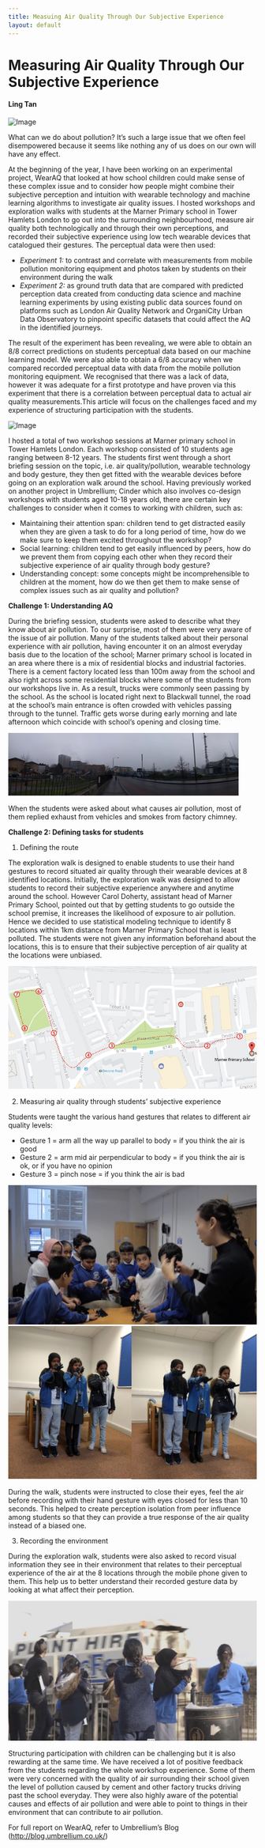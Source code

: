 ```yaml
---
title: Measuing Air Quality Through Our Subjective Experience
layout: default
---
```


# Measuring Air Quality Through Our Subjective Experience 

#### Ling Tan

![Image](Images/09_MAQ_Image1.jpg)

What can we do about pollution? It’s such a large issue that we often feel disempowered because it seems like nothing any of us does on our own will have any effect. 

At the beginning of the year, I have been working on an experimental project, WearAQ that looked at how school children could make sense of these complex issue and to consider how people might combine their subjective perception and intuition with wearable technology and machine learning algorithms to investigate air quality issues. I hosted workshops and exploration walks with students at the Marner Primary school in Tower Hamlets London to go out into the surrounding neighbourhood, measure air quality both technologically and through their own perceptions, and recorded their subjective experience using low tech wearable devices that catalogued their gestures. The perceptual data were then used:

+ *Experiment 1:* to contrast and correlate with measurements from mobile pollution monitoring equipment and photos taken by students on their environment during the walk
+ *Experiment 2:* as ground truth data that are compared with predicted perception data created from conducting data science and machine learning experiments by using existing public data sources found on platforms such as London Air Quality Network and OrganiCity Urban Data Observatory to pinpoint specific datasets that could affect the AQ in the identified journeys.

The result of the experiment has been revealing, we were able to obtain an 8/8 correct predictions on students perceptual data based on our machine learning model. We were also able to obtain a 6/8 accuracy when we compared recorded perceptual data with data from the mobile pollution monitoring equipment. We recognised that there was a lack of data, however it was adequate for a first prototype and have proven via this experiment that there is a correlation between perceptual data to actual air quality measurements.This article will focus on the challenges faced and my experience of structuring participation with the students.

![Image](Images/09_MAQ_Image5.jpg)

I hosted a total of two workshop sessions at Marner primary school in Tower Hamlets London. Each workshop consisted of 10 students age ranging between 8-12 years. The students first went through a short briefing session on the topic, i.e. air quality/pollution, wearable technology and body gesture, they then get fitted with the wearable devices before going on an exploration walk around the school.
Having previously worked on another project in Umbrellium; Cinder which also involves co-design workshops with students aged 10-18 years old, there are certain key challenges to consider when it comes to working with children, such as:
+ Maintaining their attention span: children tend to get distracted easily when they are given a task to do for a long period of time, how do we make sure to keep them excited throughout the workshop?
+ Social learning: children tend to get easily influenced by peers, how do we prevent them from copying each other when they record their subjective experience of air quality through body gesture? 
+ Understanding concept: some concepts might be incomprehensible to children at the moment, how do we then get them to make sense of complex issues such as air quality and pollution?

**Challenge 1: Understanding AQ**

During the briefing session, students were asked to describe what they know about air pollution. To our surprise, most of them were very aware of the issue of air pollution. Many of the students talked about their personal experience with air pollution, having encounter it on an almost everyday basis due to the location of the school; Marner primary school is located in an area where there is a mix of residential blocks and industrial factories. There is a cement factory located less than 100m away from the school and also right across some residential blocks where some of the students from our workshops live in. As a result, trucks were commonly seen passing by the school. As the school is located right next to Blackwall tunnel, the road at the school’s main entrance is often crowded with vehicles passing through to the tunnel. Traffic gets worse during early morning and late afternoon which coincide with school’s opening and closing time. 

![Image](Images/09_MAQ_Image8.jpg)

When the students were asked about what causes air pollution, most of them replied exhaust from vehicles and smokes from factory chimney.

**Challenge 2: Defining tasks for students**

1. Defining the route

The exploration walk is designed to enable students to use their hand gestures to record situated air quality through their wearable devices at 8 identified locations. Initially, the exploration walk was designed to allow students to record their subjective experience anywhere and anytime around the school. However Carol Doherty, assistant head of Marner Primary School, pointed out that by getting students to go outside the school premise, it increases the likelihood of exposure to air pollution. Hence we decided to use statistical modeling technique to identify 8 locations within 1km distance from Marner Primary School that is least polluted. The students were not given any information beforehand about the locations, this is to ensure that their subjective perception of air quality at the locations were unbiased.

![Image](Images/09_MAQ_Image4.jpg)

2. Measuring air quality through students’ subjective experience

Students were taught the various hand gestures that relates to different air quality levels:

+ Gesture 1 = arm all the way up parallel to body = if you think the air is good
+	Gesture 2 = arm mid air perpendicular to body = if you think the air is ok, or if you have no opinion
+	Gesture 3 = pinch nose = if you think the air is bad

![Image](Images/09_MAQ_Image3.jpg)
![Image](Images/09_MAQ_Image6.jpg)

During the walk, students were instructed to close their eyes, feel the air before recording with their hand gesture with eyes closed for less than 10 seconds. This helped to create perception isolation from peer influence among students so that they can provide a true response of the air quality instead of a biased one.

3. Recording the environment

During the exploration walk, students were also asked to record visual information they see in their environment that relates to their perceptual experience of the air at the 8 locations through the mobile phone given to them. This help us to better understand their recorded gesture data by looking at what affect their perception.

![Image](Images/09_MAQ_Image7.jpg)

Structuring participation with children can be challenging but it is also rewarding at the same time. We have received a lot of positive feedback from the students regarding the whole workshop experience. Some of them were very concerned with the quality of air surrounding their school given the level of pollution caused by cement and other factory trucks driving past the school everyday. They were also highly aware of the potential causes and effects of air pollution and were able to point to things in their environment that can contribute to air pollution. 

For full report on WearAQ, refer to Umbrellium’s Blog (http://blog.umbrellium.co.uk/)




